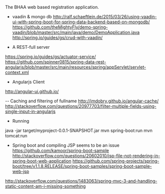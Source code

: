 The BHAA web based registration application.

- vaadin & mongo db
http://ralf.schaeftlein.de/2015/03/26/using-vaadin-ui-with-spring-boot-for-spring-data-backend-based-on-mongodb/
https://github.com/theMightyFly/demo-spring-vaadin/blob/master/src/main/java/demo/DemoApplication.java
http://spring.io/guides/gs/crud-with-vaadin/

- A REST-full server

https://spring.io/guides/gs/actuator-service/
https://github.com/spinner0815/spring-data-rest-angularjs/blob/master/src/main/resources/spring/appServlet/servlet-context.xml

- Angularjs Client

http://angular-ui.github.io/

-- Caching and filtering of fullname
http://jmdobry.github.io/angular-cache/
http://stackoverflow.com/questions/20977703/filter-multiple-fields-using-single-input-in-angularjs

- Running

java -jar target/myproject-0.0.1-SNAPSHOT.jar
mvn spring-boot:run
mvn tomcat:run

- Spring boot and compiling JSP seems to be an issue
https://github.com/kamoor/spring-boot-sample
http://stackoverflow.com/questions/20602010/jsp-file-not-rendering-in-spring-boot-web-application
https://github.com/spring-projects/spring-boot/tree/v1.1.8.RELEASE/spring-boot-samples/spring-boot-sample-web-jsp

http://stackoverflow.com/questions/1483063/spring-mvc-3-and-handling-static-content-am-i-missing-something